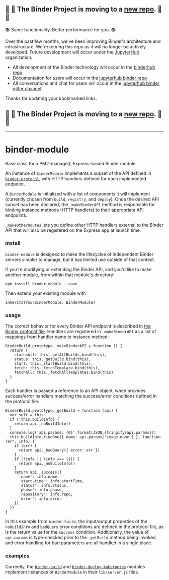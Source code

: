 ## :dash: :dash: **The Binder Project is moving to a [new repo](https://github.com/jupyterhub/binderhub).** :dash: :dash:

:books: Same functionality. Better performance for you. :books:

Over the past few months, we've been improving Binder's architecture and infrastructure. We're retiring this repo as it will no longer be actively developed. Future development will occur under the [JupyterHub](https://github.com/jupyterhub/) organization.

* All development of the Binder technology will occur in the [binderhub repo](https://github.com/jupyterhub/binderhub)
* Documentation for *users* will occur in the [jupyterhub binder repo](https://github.com/jupyterhub/binder) 
* All conversations and chat for users will occur in the [jupyterhub binder gitter channel](https://gitter.im/jupyterhub/binder)

Thanks for updating your bookmarked links.

## :dash: :dash: **The Binder Project is moving to a [new repo](https://github.com/jupyterhub/binderhub).** :dash: :dash:

---

# binder-module
Base class for a PM2-managed, Express-based Binder module

An instance of `BinderModule` implements a subset of the API defined in
[`binder-protocol`](https:/github.com/binder-project/binder-protocol), with HTTP handlers defined
for each implemented endpoint.

A `BinderModule` is initialized with a list of components it will implement (currently chosen from
`build`, `registry`, and `deploy`). Once the desired API subset has been declared, the
`_makeBinderAPI` method is responsible for binding instance methods (HTTP handlers) to their appropriate API
endpoints.

`_makeOtherRoutes` lets you define other HTTP handlers external to the Binder API that will also be
registered on the Express app at launch time.

### install

`binder-module` is designed to make the lifecycles of independent Binder servers simpler to manage,
but it has limited use outside of that context.

If you're modifying or extending the Binder API, and you'd like to make another module, from within
that module's directory:
```
npm install binder-module --save
```
Then extend your existing module with
```
inherits(YourBinderModule, BinderModule)
```

### usage

The correct behavior for every Binder API endpoint is described in [the Binder protocol
file](https://github.com/binder-project/binder-protocol/blob/master/index.js). Handlers are
registered in `_makeBinderAPI` as a list of mappings from handler name to instance method:
```
BinderBuild.prototype._makeBinderAPI = function () {
  return {
    statusAll: this._getAllBuilds.bind(this),
    status: this._getBuild.bind(this),
    start: this._startBuild.bind(this),
    fetch: this._fetchTemplate.bind(this),
    fetchAll: this._fetchAllTemplates.bind(this)
  }
}
```

Each handler is passed a reference to an API object, when provides success/error handlers matching
the success/error conditions defined in the protocol file:

```
BinderBuild.prototype._getBuild = function (api) {
  var self = this
  if (!this.buildInfo) {
    return api._noBuildInfo()
  }
  console.log('api.params: {0}'.format(JSON.stringify(api.params)))
  this.buildInfo.findOne({ name: api.params['image-name'] }, function (err, info) {
    if (err) {
      return api._badQuery({ error: err })
    }
    if (!info || (info === {})) {
      return api._noBuildInfo()
    }
    return api._success({
      'name': info.name,
      'start-time': info.startTime,
      'status': info.status,
      'phase': info.phase,
      'repository': info.repo,
      'error': info.error
    })
  })
}
```

In this example from `binder-build`, the input/output properties of the `noBuildInfo` and `badQuery`
error conditions are defined in the protocol file, as is the return value for the `success`
condition. Additionally, the value of `api.params` is type-checked prior to the `_getBuild` method
being invoked, and error handling for bad parameters are all handled in a single place.

### examples

Currently, the
[`binder-build`](https://github.com/binder-project/binder-build/blob/master/lib/server.js) and
[`binder-deploy-kubernetes`](https://github.com/binder-project/binder-deploy-kubernetes/blob/master/lib/server.js)
modules implement instances of `BinderModule` in their `lib/server.js`  files.


